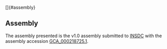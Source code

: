 []{#assembly}

Assembly
--------

The assembly presented is the v1.0 assembly submitted to
[INSDC](http://www.insdc.org) with the assembly accession
[GCA\_000218725.1](http://www.ebi.ac.uk/ena/data/view/GCA_000218725.1).
